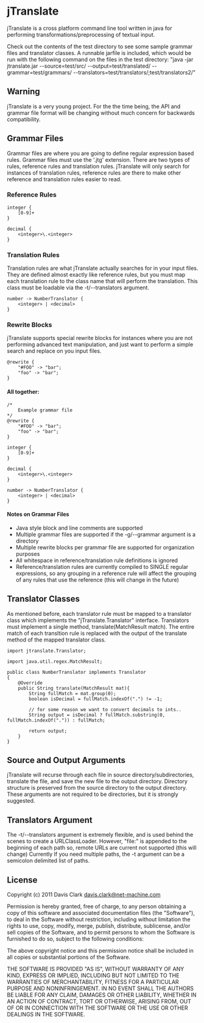 jTranslate
========

jTranslate is a cross platform command line tool written in java for performing transformations/preprocessing of textual input. 

Check out the contents of the test directory to see some sample grammar files and translator classes. A runnable jarfile is included, which would be run with the following command on the files in the test directory: "java -jar jtranslate.jar --source=test/src/ --output=test/translated/ --grammar=test/grammars/    --translators=test/translators/;test/translators2/"

## Warning
jTranslate is a very young project. For the the time being, the API and grammar file format will be changing without much concern for backwards compatibility.

## Grammar Files
Grammar files are where you are going to define regular expression based rules. Grammar files must use the '.jtg' extension. There are two types of rules, reference rules and translation rules. jTranslate will only search for instances of translation rules, reference rules are there to make other reference and translation rules easier to read.

### Reference Rules
	integer {
		[0-9]+
	}

	decimal {
		<integer>\.<integer>
	}

### Translation Rules
Translation rules are what jTranslate actually searches for in your input files. They are defined almost exactly like reference rules, but you must map each translation rule to the class name that will perform the translation. This class must be loadable via the -t/--translators argument.

	number -> NumberTranslator {
		<integer> | <decimal>
	}

### Rewrite Blocks
jTranslate supports special rewrite blocks for instances where you are not performing advanced text manipulation, and just want to perform a simple search and replace on you input files.

	@rewrite {
		"#FOO" -> "bar";
		"foo" -> "bar";
	}

#### All together:

	/*
		Example grammar file
	*/
	@rewrite {
		"#FOO" -> "bar";
		"foo" -> "bar";
	}

	integer {
		[0-9]+
	}

	decimal {
		<integer>\.<integer>
	}

	number -> NumberTranslator {
		<integer> | <decimal>
	}




#### Notes on Grammar Files
- Java style block and line comments are supported
- Multiple grammar files are supported if the -g/--grammar argument is a directory
- Multiple rewrite blocks per grammar file are supported for organization purposes
- All whitespace in reference/translation rule definitions is ignored
- Reference/translation rules are currently compiled to SINGLE regular expressions, so any grouping in a reference rule will affect the grouping of any rules that use the reference (this will change in the future)

## Translator Classes
As mentioned before, each translator rule must be mapped to a translator class which implements the "jTranslate.Translator" interface. Translators must implement a single method, translate(MatchResult match). The entire match of each transltion rule is replaced with the output of the translate method of the mapped translator class.

	import jtranslate.Translator;

	import java.util.regex.MatchResult;

	public class NumberTranslator implements Translator
	{
		@Override
		public String translate(MatchResult mat){
			String fullMatch = mat.group(0);
			boolean isDecimal = fullMatch.indexOf(".") != -1;

			// for some reason we want to convert decimals to ints..
			String output = isDecimal ? fullMatch.substring(0, fullMatch.indexOf(".")) : fullMatch;

			return output;
		}
	}

## Source and Output Arguments
jTranslate will recurse through each file in source directory/subdirectories, translate the file, and save the new file to the output directory. Directory structure is preserved from the source directory to the output directory. These arguments are not required to be directories, but it is strongly suggested.

## Translators Argument
The -t/--translators argument is extremely flexible, and is used behind the scenes to create a URLClassLoader. However, "file:" is appended to the beginning of each path so, remote URLs are current not supported (this will change) Currently If you need multiple paths, the -t argument can be a semicolon delimited list of paths.

## License
Copyright (c) 2011 Davis Clark <davis.clark@net-machine.com>

Permission is hereby granted, free of charge, to any person obtaining a copy of this software and associated documentation files (the "Software"), to deal in the Software without restriction, including without limitation the rights to use, copy, modify, merge, publish, distribute, sublicense, and/or sell copies of the Software, and to permit persons to whom the Software is furnished to do so, subject to the following conditions:

The above copyright notice and this permission notice shall be included in all copies or substantial portions of the Software.

THE SOFTWARE IS PROVIDED "AS IS", WITHOUT WARRANTY OF ANY KIND, EXPRESS OR IMPLIED, INCLUDING BUT NOT LIMITED TO THE WARRANTIES OF MERCHANTABILITY, FITNESS FOR A PARTICULAR PURPOSE AND NONINFRINGEMENT. IN NO EVENT SHALL THE AUTHORS BE LIABLE FOR ANY CLAIM, DAMAGES OR OTHER LIABILITY, WHETHER IN AN ACTION OF CONTRACT, TORT OR OTHERWISE, ARISING FROM, OUT OF OR IN CONNECTION WITH THE SOFTWARE OR THE USE OR OTHER DEALINGS IN THE SOFTWARE.

